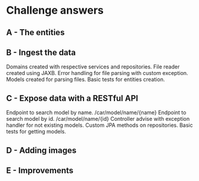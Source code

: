 # Challenge answers

## A - The entities

## B - Ingest the data

Domains created with respective services and repositories.
File reader created using JAXB.
Error handling for file parsing with custom exception.
Models created for parsing files.
Basic tests for entities creation.

## C - Expose data with a RESTful API

Endpoint to search model by name. 		/car/model/name/{name}
Endpoint to search model by id. 		/car/model/name/{id}
Controller advise with exception handler for not existing models.
Custom JPA methods on repositories.
Basic tests for getting models.


## D - Adding images

## E - Improvements
